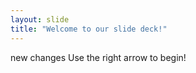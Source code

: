 ```yaml
---
layout: slide
title: "Welcome to our slide deck!"
---
```

new changes
Use the right arrow to begin!
